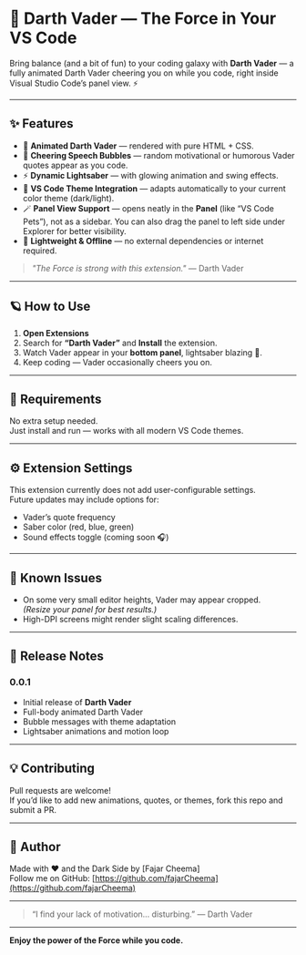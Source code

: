 # 🦾 Darth Vader — The Force in Your VS Code

Bring balance (and a bit of fun) to your coding galaxy with **Darth Vader** — a fully animated Darth Vader cheering you on while you code, right inside Visual Studio Code’s panel view. ⚡

---

## ✨ Features

- 🖤 **Animated Darth Vader** — rendered with pure HTML + CSS.
- 💬 **Cheering Speech Bubbles** — random motivational or humorous Vader quotes appear as you code.
- ⚡ **Dynamic Lightsaber** — with glowing animation and swing effects.
- 🎨 **VS Code Theme Integration** — adapts automatically to your current color theme (dark/light).
- 🪄 **Panel View Support** — opens neatly in the **Panel** (like “VS Code Pets”), not as a sidebar. You can also drag the panel to left side under Explorer for better visibility.
- 🧠 **Lightweight & Offline** — no external dependencies or internet required.

> _"The Force is strong with this extension."_ — Darth Vader

---

## 🪐 How to Use

1. **Open Extensions** 
2. Search for **“Darth Vader”** and **Install** the extension.
3. Watch Vader appear in your **bottom panel**, lightsaber blazing 🔴.
4. Keep coding — Vader occasionally cheers you on.

---

## 🧩 Requirements

No extra setup needed.  
Just install and run — works with all modern VS Code themes.

---

## ⚙️ Extension Settings

This extension currently does not add user-configurable settings.  
Future updates may include options for:

- Vader’s quote frequency
- Saber color (red, blue, green)
- Sound effects toggle (coming soon 🎧)

---

## 🧱 Known Issues

- On some very small editor heights, Vader may appear cropped.  
  _(Resize your panel for best results.)_
- High-DPI screens might render slight scaling differences.

---

## 🚀 Release Notes

### 0.0.1
- Initial release of **Darth Vader**
- Full-body animated Darth Vader
- Bubble messages with theme adaptation
- Lightsaber animations and motion loop

---

## 💡 Contributing

Pull requests are welcome!  
If you’d like to add new animations, quotes, or themes, fork this repo and submit a PR.

---

## 🧭 Author

Made with ❤️ and the Dark Side by [Fajar Cheema]  
Follow me on GitHub: [https://github.com/fajarCheema](https://github.com/fajarCheema)

---

> “I find your lack of motivation… disturbing.” — Darth Vader

---

**Enjoy the power of the Force while you code.**
